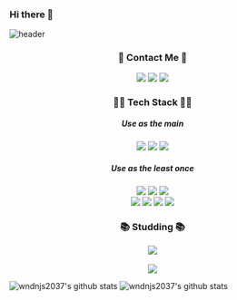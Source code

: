 ### Hi there 👋 

<!--
**wndnjs2037/wndnjs2037** is a ✨ _special_ ✨ repository because its `README.md` (this file) appears on your GitHub profile.

Here are some ideas to get you started:

- 🔭 I’m currently working on ...
- 🌱 I’m currently learning ...
- 👯 I’m looking to collaborate on ...
- 🤔 I’m looking for help with ...
- 💬 Ask me about ...
- 📫 How to reach me: ...
- 😄 Pronouns: ...
- ⚡ Fun fact: ...
-->

![header](https://capsule-render.vercel.app/api?type=Waving&color=timeGradient&height=250&section=header&text=♥%20Welcome%20♥&desc=Juwon's%20Github&fontSize=60&descSize=25&animation=fadeIn&fontAlign=50&fontAlignY=45)


<div align=center><h3> 💌 Contact Me 💌 </h3>
<a href="https://dev-moomin.tistory.com" target="_blank"><img src="https://img.shields.io/badge/tistory-0B2C4A?style=flat-square&logo=Storyblok&logoColor=white"/></a>
<a href="https://www.instagram.com/juwon0000605" target="_blank"><img src="https://img.shields.io/badge/instagram-5C2D91?style=flat-square&logo=Instagram&logoColor=white"/></a>
<a href="mailto:wndnjs2037@naver.com" target="_blank"><img src="https://img.shields.io/badge/Email-517A9E?style=flat-square&logo=Minutemailer&logoColor=white"/></a></div>


<div align=center><h3> 👩‍💻 Tech Stack 👨‍💻 </h3>
  <h5> Use as the main </h5>
<img src="https://img.shields.io/badge/javascript-F7DF1E?style=for-the-badge&logo=javascript&logoColor=black">
<img src="https://img.shields.io/badge/html-E34F26?style=for-the-badge&logo=html5&logoColor=white">
<img src="https://img.shields.io/badge/css-1572B6?style=for-the-badge&logo=css3&logoColor=white"></div>

<div align=center>
  <h5> Use as the least once </h5>
<img src="https://img.shields.io/badge/JAVA-007396?style=for-the-badge&logo=java&logoColor=white">
<img src="https://img.shields.io/badge/Spring-6DB33F?style=for-the-badge&logo=Spring&logoColor=white"> 
<img src="https://img.shields.io/badge/mysql-4479A1?style=for-the-badge&logo=mysql&logoColor=white"></div>

<div align=center>
<img src="https://img.shields.io/badge/c++-00599C?style=for-the-badge&logo=c%2B%2B&logoColor=white">
<img src="https://img.shields.io/badge/python-3776AB?style=for-the-badge&logo=python&logoColor=white"> 
<img src="https://img.shields.io/badge/linux-FCC624?style=for-the-badge&logo=linux&logoColor=black">
<img src="https://img.shields.io/badge/aws-232F3E?style=for-the-badge&logo=aws&logoColor=white">
<!--<img src="https://img.shields.io/badge/github-181717?style=for-the-badge&logo=github&logoColor=white">-->
</div>

<div align=center><h3> 📚 Studding 📚 </h3>
<img src="https://img.shields.io/badge/react-61DAFB?style=for-the-badge&logo=react&logoColor=black"> 
</div>
<br>


<div align=center>
<img src="http://mazassumnida.wtf/api/v2/generate_badge?boj=wndnjs2037"></div>


![wndnjs2037's github stats](https://github-readme-stats.vercel.app/api?username=wndnjs2037&show_icons=true)
![wndnjs2037's github stats](https://github-readme-stats.vercel.app/api/top-langs/?username=wndnjs2037&show_icons=true&hide_border=true&title_color=004386&icon_color=004386&layout=compact)
